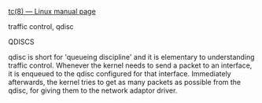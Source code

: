 [tc(8) — Linux manual page](https://man7.org/linux/man-pages/man8/tc.8.html)

traffic control, qdisc

QDISCS

qdisc is short for 'queueing discipline' and it is elementary to understanding traffic control. Whenever the kernel needs to send a packet to an interface, it is enqueued to the qdisc configured for that interface. Immediately afterwards, the kernel tries to get as many packets as possible from the qdisc, for giving them to the network adaptor driver.

